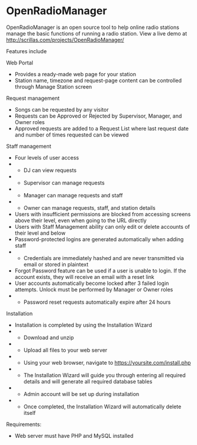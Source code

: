 # OpenRadioManager

OpenRadioManager is an open source tool to help online radio stations manage the basic functions of running a radio station.
View a live demo at http://scrillas.com/projects/OpenRadioManager/

Features include

Web Portal
* Provides a ready-made web page for your station
* Station name, timezone and request-page content can be controlled through Manage Station screen

Request management
* Songs can be requested by any visitor
* Requests can be Approved or Rejected by Supervisor, Manager, and Owner roles
* Approved requests are added to a Request List where last request date and number of times requested can be viewed

Staff management
* Four levels of user access
* * DJ can view requests
* * Supervisor can manage requests
* * Manager can manage requests and staff
* * Owner can manage requests, staff, and station details
* Users with insufficient permissions are blocked from accessing screens above their level, even when going to the URL directly
* Users with Staff Management ability can only edit or delete accounts of their level and below
* Password-protected logins are generated automatically when adding staff
* * Credentials are immediately hashed and are never transmitted via email or stored in plaintext
* Forgot Password feature can be used if a user is unable to login. If the account exists, they will receive an email with a reset link
* User accounts automatically become locked after 3 failed login attempts. Unlock must be performed by Manager or Owner roles
* * Password reset requests automatically expire after 24 hours

Installation
* Installation is completed by using the Installation Wizard
* * Download and unzip
* * Upload all files to your web server
* * Using your web browser, navigate to https://yoursite.com/install.php
* * The Installation Wizard will guide you through entering all required details and will generate all required database tables
* * Admin account will be set up during installation
* * Once completed, the Installation Wizard will automatically delete itself

Requirements:
* Web server must have PHP and MySQL installed
